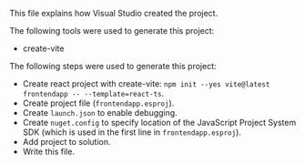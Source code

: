 This file explains how Visual Studio created the project.

The following tools were used to generate this project:
- create-vite

The following steps were used to generate this project:
- Create react project with create-vite: `npm init --yes vite@latest frontendapp -- --template=react-ts`.
- Create project file (`frontendapp.esproj`).
- Create `launch.json` to enable debugging.
- Create `nuget.config` to specify location of the JavaScript Project System SDK (which is used in the first line in `frontendapp.esproj`).
- Add project to solution.
- Write this file.
